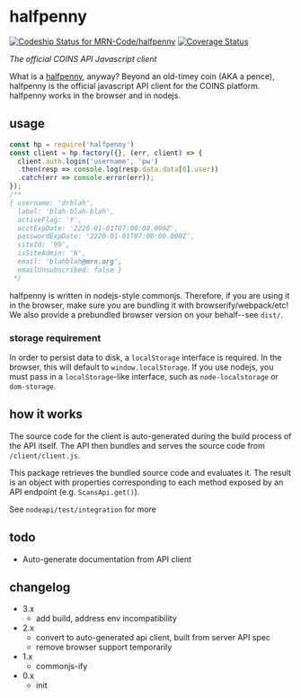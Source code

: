 # halfpenny

[ ![Codeship Status for MRN-Code/halfpenny](https://codeship.com/projects/233242e0-d9e4-0133-38b5-0ae147979a90/status?branch=master)](https://codeship.com/projects/143661)
[![Coverage Status](https://coveralls.io/repos/github/MRN-Code/halfpenny/badge.svg?branch=master)](https://coveralls.io/github/MRN-Code/halfpenny?branch=master)

_The official COINS API Javascript client_

What is a [halfpenny](https://en.wikipedia.org/wiki/Halfpenny_(British_pre-decimal_coin)), anyway?  Beyond an old-timey coin (AKA a pence), halfpenny is the official javascript API client for the COINS platform.  halfpenny works in the browser and in nodejs.

## usage

```js
const hp = require('halfpenny')
const client = hp.factory({}, (err, client) => {
  client.auth.login('username', 'pw')
  .then(resp => console.log(resp.data.data[0].user))
  .catch(err => console.error(err));
});
/**
{ username: 'drblah',
  label: 'blah-blah-blah',
  activeFlag: 'Y',
  acctExpDate: '2220-01-01T07:00:00.000Z',
  passwordExpDate: '2220-01-01T07:00:00.000Z',
  siteId: '99',
  isSiteAdmin: 'N',
  email: 'blahblah@mrn.org',
  emailUnsubscribed: false }
 */
```

halfpenny is written in nodejs-style commonjs.  Therefore, if you are using it in the browser, make sure you are bundling it with browserify/webpack/etc!  We also provide a prebundled browser version on your behalf--see `dist/`.

### storage requirement
In order to persist data to disk, a `localStorage` interface is required. In the browser, this will default to `window.localStorage`.  If you use nodejs, you must pass in a `localStorage`-like interface, such as `node-localstorage` or `dom-storage`.

## how it works

The source code for the client is auto-generated during the build process of the
API itself. The API then bundles and serves the source code from `/client/client.js`.

This package retrieves the bundled source code and evaluates it. The result is an
object with properties corresponding to each method exposed by an API endpoint
(e.g. `ScansApi.get()`).

See `nodeapi/test/integration` for more

## todo
* Auto-generate documentation from API client

## changelog
- 3.x
  - add build, address env incompatibility
- 2.x
  - convert to auto-generated api client, built from server API spec
  - remove browser support temporarily
- 1.x
  - commonjs-ify
- 0.x
  - init
